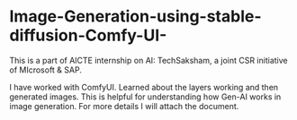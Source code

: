 # Image-Generation-using-stable-diffusion-Comfy-UI-

This is a part of AICTE internship on AI: TechSaksham, a joint CSR initiative of MIcrosoft & SAP. 

I have worked with ComfyUI. Learned about the layers working and then generated images. This is helpful for understanding how Gen-AI works in image generation. For more details I will attach the document.
